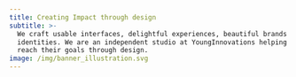 ```yaml
---
title: Creating Impact through design
subtitle: >-
  We craft usable interfaces, delightful experiences, beautiful brands &
  identities. We are an independent studio at YoungInnovations helping companies
  reach their goals through design.
image: /img/banner_illustration.svg
---
```

